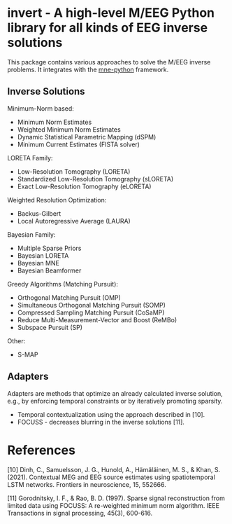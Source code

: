 # **invert** - A high-level M/EEG Python library for all kinds of EEG inverse solutions

This package contains various approaches to solve the M/EEG inverse problems. It
integrates with the [mne-python](https://mne.tools) framework.

## Inverse Solutions

Minimum-Norm based:
* Minimum Norm Estimates
* Weighted Minimum Norm Estimates
* Dynamic Statistical Parametric Mapping (dSPM)
* Minimum Current Estimates (FISTA solver)

LORETA Family:
* Low-Resolution Tomography (LORETA)
* Standardized Low-Resolution Tomography (sLORETA)
* Exact Low-Resolution Tomography (eLORETA)

Weighted Resolution Optimization:
* Backus-Gilbert
* Local Autoregressive Average (LAURA)

Bayesian Family:
* Multiple Sparse Priors
* Bayesian LORETA
* Bayesian MNE
* Bayesian Beamformer

Greedy Algorithms (Matching Pursuit):
* Orthogonal Matching Pursuit (OMP)
* Simultaneous Orthogonal Matching Pursuit (SOMP)
* Compressed Sampling Matching Pursuit (CoSaMP)
* Reduce Multi-Measurement-Vector and Boost (ReMBo)
* Subspace Pursuit (SP)

Other:
* S-MAP

## Adapters
Adapters are methods that optimize an already calculated inverse solution, e.g.,
by enforcing temporal constraints or by iteratively promoting sparsity.

* Temporal contextualization using the approach described in [10].
* FOCUSS - decreases blurring in the inverse solutions [11].

# References

[10] Dinh, C., Samuelsson, J. G., Hunold, A., Hämäläinen, M. S., & Khan, S.
(2021). Contextual MEG and EEG source estimates using spatiotemporal LSTM
networks. Frontiers in neuroscience, 15, 552666. 

[11] Gorodnitsky, I. F., & Rao, B. D. (1997). Sparse signal reconstruction from
limited data using FOCUSS: A re-weighted minimum norm algorithm. IEEE
Transactions in signal processing, 45(3), 600-616.

